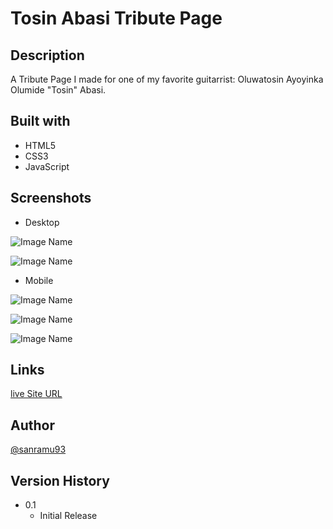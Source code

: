 # Tosin Abasi Tribute Page

## Description

A Tribute Page I made for one of my favorite guitarrist: Oluwatosin Ayoyinka Olumide "Tosin" Abasi.

## Built with

- HTML5
- CSS3
- JavaScript

## Screenshots

- Desktop

![Image Name](img/screenshots/desktop-tosin-abasi-01.png)

![Image Name](img/screenshots/desktop-tosin-abasi-02.png)

- Mobile

![Image Name](img/screenshots/mobile-tosin-abasi-01.png)

![Image Name](img/screenshots/mobile-tosin-abasi-02.png)

![Image Name](img/screenshots/mobile-tosin-abasi-03.png)

## Links

[live Site URL](https://sanramu93.github.io/tribute_page_abasi/)

## Author

[@sanramu93](https://github.com/sanramu93)

## Version History

- 0.1
  - Initial Release
